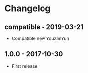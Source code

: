 # Changelog

## compatible - 2019-03-21

* Compatible new YouzanYun


## 1.0.0 - 2017-10-30

* First release
